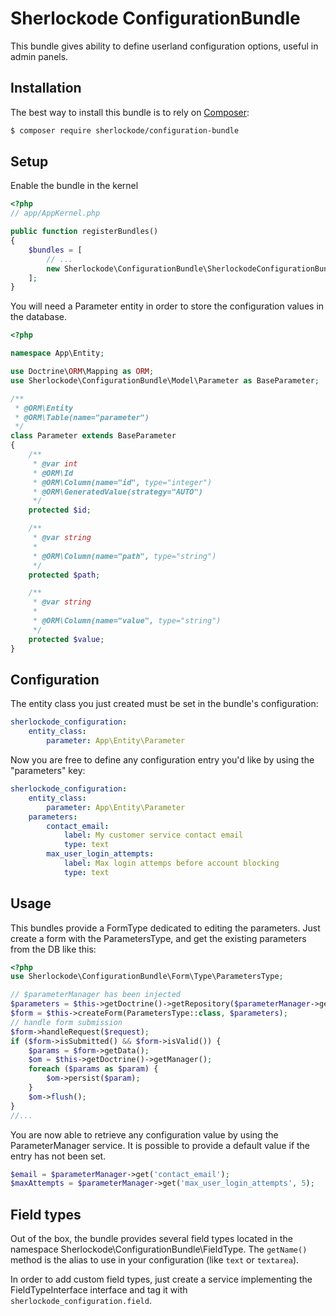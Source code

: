 Sherlockode ConfigurationBundle
===============================

This bundle gives ability to define userland configuration options, useful in admin panels.


## Installation

The best way to install this bundle is to rely on [Composer](https://getcomposer.org/):

```bash
$ composer require sherlockode/configuration-bundle
```

## Setup

Enable the bundle in the kernel

```php
<?php
// app/AppKernel.php

public function registerBundles()
{
    $bundles = [
        // ...
        new Sherlockode\ConfigurationBundle\SherlockodeConfigurationBundle(),
    ];
}
```

You will need a Parameter entity in order to store the configuration values in the database.

```php
<?php

namespace App\Entity;

use Doctrine\ORM\Mapping as ORM;
use Sherlockode\ConfigurationBundle\Model\Parameter as BaseParameter;

/**
 * @ORM\Entity
 * @ORM\Table(name="parameter")
 */
class Parameter extends BaseParameter
{
    /**
     * @var int
     * @ORM\Id
     * @ORM\Column(name="id", type="integer")
     * @ORM\GeneratedValue(strategy="AUTO")
     */
    protected $id;

    /**
     * @var string
     *
     * @ORM\Column(name="path", type="string")
     */
    protected $path;

    /**
     * @var string
     *
     * @ORM\Column(name="value", type="string")
     */
    protected $value;
}
```

## Configuration

The entity class you just created must be set in the bundle's configuration:

```yaml
sherlockode_configuration:
    entity_class:
        parameter: App\Entity\Parameter
```

Now you are free to define any configuration entry you'd like by using the "parameters" key:
```yaml
sherlockode_configuration:
    entity_class:
        parameter: App\Entity\Parameter
    parameters:
        contact_email:
            label: My customer service contact email
            type: text
        max_user_login_attempts:
            label: Max login attemps before account blocking
            type: text
```

## Usage

This bundles provide a FormType dedicated to editing the parameters.
Just create a form with the ParametersType, and get the existing parameters from the DB like this:

```php
<?php
use Sherlockode\ConfigurationBundle\Form\Type\ParametersType;

// $parameterManager has been injected
$parameters = $this->getDoctrine()->getRepository($parameterManager->getClass())->findAll();
$form = $this->createForm(ParametersType::class, $parameters);
// handle form submission
$form->handleRequest($request);
if ($form->isSubmitted() && $form->isValid()) {
    $params = $form->getData();
    $om = $this->getDoctrine()->getManager();
    foreach ($params as $param) {
        $om->persist($param);
    }
    $om->flush();
}
//...
```

You are now able to retrieve any configuration value by using the ParameterManager service.
It is possible to provide a default value if the entry has not been set.

```php
$email = $parameterManager->get('contact_email');
$maxAttempts = $parameterManager->get('max_user_login_attempts', 5);
```

## Field types

Out of the box, the bundle provides several field types located in the namespace Sherlockode\ConfigurationBundle\FieldType.
The `getName()` method is the alias to use in your configuration (like `text` or `textarea`).

In order to add custom field types, just create a service implementing the FieldTypeInterface interface and tag it with `sherlockode_configuration.field`.
